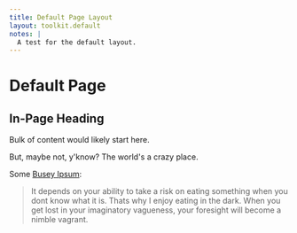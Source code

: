 ```yaml
---
title: Default Page Layout
layout: toolkit.default
notes: |
  A test for the default layout.
---
```


# Default Page

## In-Page Heading

Bulk of content would likely start here.

But, maybe not, y'know? The world's a crazy place.

Some [Busey Ipsum](http://www.buseyipsum.com/):

> It depends on your ability to take a risk on eating something when you dont know what it is. Thats why I enjoy eating in the dark. When you get lost in your imaginatory vagueness, your foresight will become a nimble vagrant.
